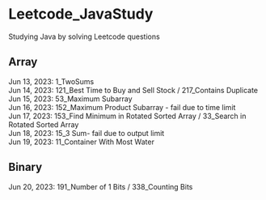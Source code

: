 # Leetcode_JavaStudy

Studying Java by solving Leetcode questions

## Array
Jun 13, 2023: 1_TwoSums
<br> Jun 14, 2023: 121_Best Time to Buy and Sell Stock / 217_Contains Duplicate
<br> Jun 15, 2023: 53_Maximum Subarray
<br> Jun 16, 2023: 152_Maximum Product Subarray - fail due to time limit
<br> Jun 17, 2023: 153_Find Minimum in Rotated Sorted Array / 33_Search in Rotated Sorted Array
<br> Jun 18, 2023: 15_3 Sum- fail due to output limit
<br> Jun 19, 2023: 11_Container With Most Water

## Binary
Jun 20, 2023: 191_Number of 1 Bits / 338_Counting Bits
